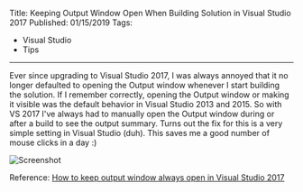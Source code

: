 Title: Keeping Output Window Open When Building Solution in Visual Studio 2017
Published: 01/15/2019
Tags:
   - Visual Studio
   - Tips
---
Ever since upgrading to Visual Studio 2017, I was always annoyed that it no longer defaulted to opening the Output window whenever I start building the solution. If I remember correctly, opening the Output window or making it visible was the default behavior in Visual Studio 2013 and 2015. So with VS 2017 I've always had to manually open the Output window during or after a build to see the output summary. Turns out the fix for this is a very simple setting in Visual Studio (duh). This saves me a good number of mouse clicks in a day :)

![Screenshot](/assets/images/outputwindowsetting.jpg "Screenshot")

Reference: [How to keep output window always open in Visual Studio 2017](https://stackoverflow.com/a/44947876/5041911)